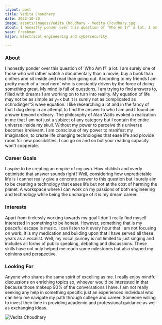 ```yaml
---
layout: post
title: Vedita Choudhary  
date: 2022-10-20
image: assets/images/Vedita_Choudhary - Vedita Choudhary.jpg
about: I honestly ponder over this question of 'Who Am I?' a lot. I am surely one of those who will rather watch a documentary than a movie, buy a book than clothes and sit inside and read than going out. According to my friends I am pretty much of a 'cool nerd' who is constantly driven by the force of doing something great. My mind is full of questions, I am trying to find answers to, filled with dreams I am working on to turn into reality. My equation of life may not be as simple as y=x but it is surely not as complicated as schrodinger"S wave equation. I like researching a lot and in the fancy of that I dug deep in an attempt to find the answer to who I am and I found an answer beyond ordinary. The philosophy of Alan Watts evoked a realization in me that I am not just a subject of any category but I contain the entire universe inside my skull. Without my power to perceive this universe becomes irrelevant. I am conscious of my power to manifest my imagination, to create life changing technologies that ease life and provide room for new possibilities. I can go on and on but your reading capacity won't cooperate. 
year: Freshman
major: Electrical engineering and cybersecurity 

---
```


### About

I honestly ponder over this question of 'Who Am I?' a lot. I am surely one of those who will rather watch a documentary than a movie, buy a book than clothes and sit inside and read than going out. According to my friends I am pretty much of a 'cool nerd' who is constantly driven by the force of doing something great. My mind is full of questions, I am trying to find answers to, filled with dreams I am working on to turn into reality. My equation of life may not be as simple as y=x but it is surely not as complicated as schrodinger"S wave equation. I like researching a lot and in the fancy of that I dug deep in an attempt to find the answer to who I am and I found an answer beyond ordinary. The philosophy of Alan Watts evoked a realization in me that I am not just a subject of any category but I contain the entire universe inside my skull. Without my power to perceive this universe becomes irrelevant. I am conscious of my power to manifest my imagination, to create life changing technologies that ease life and provide room for new possibilities. I can go on and on but your reading capacity won't cooperate. 

### Career Goals

I aspire to be creating an empire of my own. How childish and overly optimistic that answer sounds right? Well, considering how unpredictable life is I cannot really give a concrete answer to this question but I surely aim to be creating a technology that eases life but not at the cost of harming the planet. A workspace where I can work on my passions of both engineering and technology while being the uncharge of it is my dream career.

### Interests

Apart from tirelessly working towards my goal I don't really find myself interested in something to be honest. However, something that is my peaceful escape is music. I can listen to it every hour that I am not focusing on work. It is my medication and building upon that I have served all these years as a vocalist. Well, my vocal journey is not limited to just singing and includes all forms of public speaking, debating and discussions. These skills have not only helped me reach some milestones but also shaped my opinions and perspective.

### Looking For

Anyone who shares the same spirit of excelling as me. I really enjoy mindful discussions on enriching topics so, whoever would be interested in that because those makeup 90% of the conversations I have. I am not really seeking any help in something specific just an experienced individual who can help me navigate my path through college and career. Someone willing to invest their time in providing academic and professional guidance as well as exchanging ideas.

<div class="text-center my-5">
    <img src="https://sase-drexel.github.io/mentorship-2021/assets/images/Vedita-Choudhary.jpg" alt="Vedita Choudhary " class="rounded post-img" />
</div>
